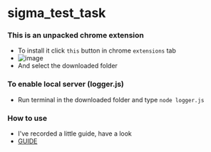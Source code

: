 # sigma_test_task
### This is an unpacked chrome extension 
- To install it click `this` button in chrome `extensions` tab
- ![image](https://user-images.githubusercontent.com/102136860/201482043-00ae52fb-22ef-4b07-a94b-39de7bb414b2.png)
- And select the downloaded folder
### To enable local server (logger.js)
- Run terminal in the downloaded folder and type `node logger.js`
### How to use
- I've recorded a little guide, have a look 
- [GUIDE](https://drive.google.com/file/d/18J1XeIpLLS1nMTpx55U2q4T7kQZaFwwl/view?usp=share_link)
